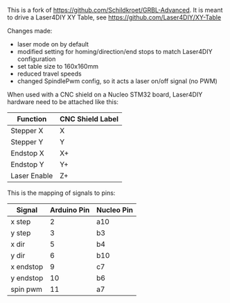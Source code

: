 This is a fork of https://github.com/Schildkroet/GRBL-Advanced. It is meant to drive a Laser4DIY XY Table, see https://github.com/Laser4DIY/XY-Table

Changes made:
* laser mode on by default
* modified setting for homing/direction/end stops to match Laser4DIY configuration
* set table size to 160x160mm
* reduced travel speeds
* changed SpindlePwm config, so it acts a laser on/off signal (no PWM)

When used with a CNC shield on a Nucleo STM32 board, Laser4DIY hardware need to be attached like this:

Function  | CNC Shield Label 
---       | --- 
Stepper X | X 
Stepper Y | Y 
Endstop X | X+ 
Endstop Y | Y+
Laser Enable | Z+

This is the mapping of signals to pins:

Signal | Arduino Pin | Nucleo Pin
---    | ---         | --- 
x step     | 2  | a10
y step     | 3  | b3
x dir      | 5  | b4
y dir      | 6  | b10
x endstop  | 9  | c7
y endstop  | 10 | b6
spin pwm   | 11 | a7
